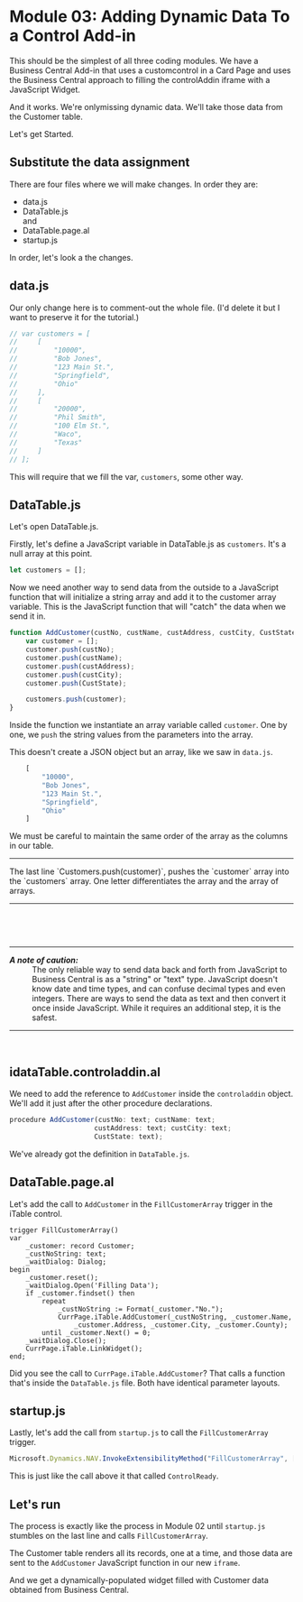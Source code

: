 # Module 03: Adding Dynamic Data To a Control Add-in

This should be the simplest of all three coding modules. We have a Business Central Add-in that uses a customcontrol in a Card Page and uses the Business Central approach to filling the controlAddin iframe with a JavaScript Widget. 

And it works. We're onlymissing dynamic data. We'll take those data from the Customer table.

Let's get Started.

## Substitute the data assignment

There are four files where we will make changes. In order they are:
* data.js
* DataTable.js<br>and
* DataTable&period;page&period;al
* startup.js

In order, let's look a the changes.

## data.js
Our only change here is to comment-out the whole file. (I'd delete it but I want to preserve it for the tutorial.)

````javascript
// var customers = [
//     [
//         "10000",
//         "Bob Jones",
//         "123 Main St.",
//         "Springfield",
//         "Ohio"
//     ],
//     [
//         "20000",
//         "Phil Smith",
//         "100 Elm St.",
//         "Waco",
//         "Texas"
//     ]
// ];
````

This will require that we fill the var, `customers`, some other way.

## DataTable.js

Let's open DataTable.js.

Firstly, let's define a JavaScript variable in DataTable.js as `customers`. It's a null array at this point.

````javascript
let customers = [];
````

Now we need another way to send data from the outside to a JavaScript function that will initialize a string array and add it to the customer array variable. This is the JavaScript function that will "catch" the data when we send it in.

````javascript
function AddCustomer(custNo, custName, custAddress, custCity, CustState) {
    var customer = [];
    customer.push(custNo);
    customer.push(custName);
    customer.push(custAddress);
    customer.push(custCity);
    customer.push(CustState);

    customers.push(customer);
}
````
Inside the function we instantiate an array variable called `customer`. One by one, we `push` the string values from the parameters into the array.

This doesn't create a JSON object but an array, like we saw in `data.js`. 
```` javascript
    [
        "10000",
        "Bob Jones",
        "123 Main St.",
        "Springfield",
        "Ohio"
    ]
````
We must be careful to maintain the same order of the array as the columns in our table.

<hr>
The last line `Customers.push(customer)`, pushes the `customer` array into the `customers` array. One letter differentiates the array and the array of arrays.
<hr><br>

<br><hr><dl>
<dt style="font-style:italic;font-weight:bold;font-size:14px">A note of caution:</dt>
<dd>The only reliable way to send data back and forth from JavaScript to Business Central is as a "string" or "text" type. JavaScript doesn't know date and time types, and can confuse decimal types and even integers. There are ways to send the data as text and then convert it once inside JavaScript. While it requires an additional step, it is the safest. </dd>
</dl><hr><br>

## idataTable.controladdin.al

We need to add the reference to `AddCustomer` inside the `controladdin` object. We'll add it just after the other procedure declarations.

```` js
procedure AddCustomer(custNo: text; custName: text;
                     custAddress: text; custCity: text;
                     CustState: text);
````
We've already got the definition in `DataTable.js`.

## DataTable.page.al

Let's add the call to `AddCustomer` in the `FillCustomerArray` trigger in the iTable control.

````
trigger FillCustomerArray()
var
    _customer: record Customer;
    _custNoString: text;
    _waitDialog: Dialog;
begin
    _customer.reset();
    _waitDialog.Open('Filling Data');
    if _customer.findset() then
        repeat
            _custNoString := Format(_customer."No.");
            CurrPage.iTable.AddCustomer(_custNoString, _customer.Name,
                _customer.Address, _customer.City, _customer.County);
        until _customer.Next() = 0;
    _waitDialog.Close();
    CurrPage.iTable.LinkWidget();
end;
````

Did you see the call to `CurrPage.iTable.AddCustomer`? That calls a function that's inside the `DataTable.js` file. Both have identical parameter layouts.

## startup.js

Lastly, let's add the call from `startup.js` to call the `FillCustomerArray` trigger. 

````js
Microsoft.Dynamics.NAV.InvokeExtensibilityMethod("FillCustomerArray", []);
````
This is just like the call above it that called `ControlReady`.

## Let's run

The process is exactly like the process in Module 02 until `startup.js` stumbles on the last line and calls `FillCustomerArray`.

The Customer table renders all its records, one at a time, and those data are sent to the `AddCustomer` JavaScript function in our new `iframe`. 

And we get a dynamically-populated widget filled with Customer data obtained from Business Central.

